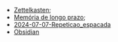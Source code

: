 - [Zettelkasten](Zettelkasten);
- [Memória de longo prazo](Memória%20de%20longo%20prazo.md);
- [2024-07-07-Repeticao_espacada](_insight/2024-07-07-Repeticao_espacada.md)
- [Obsidian](api/2024/06/2024-06-30-Obsidian.md)